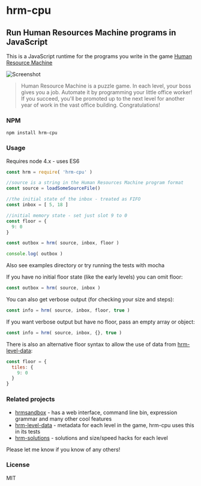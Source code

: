 # hrm-cpu
## Run Human Resources Machine programs in JavaScript

This is a JavaScript runtime for the programs you write in the game [Human Resource Machine](http://tomorrowcorporation.com/humanresourcemachine)

![Screenshot](http://tomorrowcorporation.com/blog/wp-content/themes/tcTheme2/images/hrm/screenshots/hrm_04.png)

> Human Resource Machine is a puzzle game. In each level, your boss gives you a job. Automate it by programming your little office worker! If you succeed, you'll be promoted up to the next level for another year of work in the vast office building. Congratulations!

### NPM

`npm install hrm-cpu`

### Usage

Requires node 4.x - uses ES6

```javascript
const hrm = require( 'hrm-cpu' )

//source is a string in the Human Resources Machine program format
const source = loadSomeSourceFile()

//the initial state of the inbox - treated as FIFO
const inbox = [ 5, 18 ]

//initial memory state - set just slot 9 to 0
const floor = {
  9: 0
}

const outbox = hrm( source, inbox, floor )

console.log( outbox )

```

Also see examples directory or try running the tests with mocha

If you have no initial floor state (like the early levels) you can omit floor:

```javascript
const outbox = hrm( source, inbox )
```

You can also get verbose output (for checking your size and steps):

```javascript
const info = hrm( source, inbox, floor, true )
```

If you want verbose output but have no floor, pass an empty array or object:

```javascript
const info = hrm( source, inbox, {}, true )
```

There is also an alternative floor syntax to allow the use of data from 
[hrm-level-data](https://github.com/atesgoral/hrm-level-data/blob/master/hrm-level-data-schema.json):

```javascript
const floor = {
  tiles: {
    9: 0
  }
}
```

### Related projects

* [hrmsandbox]( https://github.com/sixlettervariables/hrmsandbox ) - has a web interface, command line bin, expression grammar and many other cool features
* [hrm-level-data]( https://github.com/atesgoral/hrm-level-data ) - metadata for each level in the game, hrm-cpu uses this in its tests
* [hrm-solutions]( https://github.com/atesgoral/hrm-solutions ) - solutions and size/speed hacks for each level

Please let me know if you know of any others!

### License

MIT